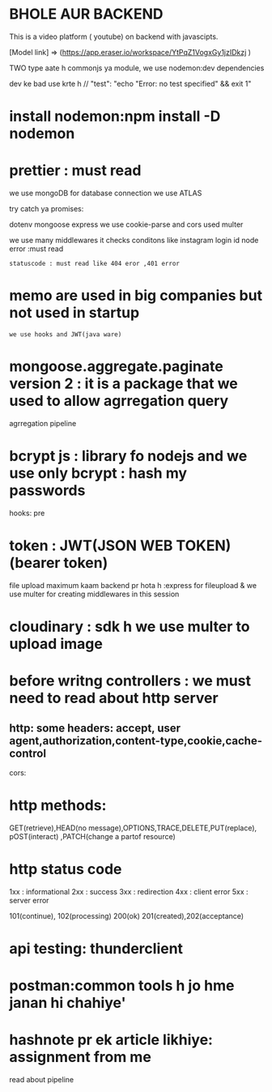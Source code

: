 # BHOLE AUR BACKEND


This is a  video platform ( youtube) on  backend with javascipts.

[Model link] => (https://app.eraser.io/workspace/YtPqZ1VogxGy1jzIDkzj )

   TWO type aate h commonjs ya module,
  we use nodemon:dev dependencies

dev ke bad use krte h
 // "test": "echo \"Error: no test specified\" && exit 1"
 

# install nodemon:npm install -D nodemon
# prettier :  must read 
<!-- aane ke bad hme kuch fuiles add krni pdti h .prettierrc -->


we use mongoDB  for database connection
we use ATLAS

try catch ya promises:

dotenv mongoose express
 we use cookie-parse and cors
used multer

we use many middlewares
    it checks conditons like instagram login id 
    node error :must read

    statuscode : must read like 404 eror ,401 error
 #  memo are used in big companies but not used in startup 

    we use hooks and JWT(java ware)

   # mongoose.aggregate.paginate version 2 :  it is a package that we used to allow agrregation query

agrregation pipeline
# bcrypt js : library fo nodejs   and we use only bcrypt : hash my passwords
 hooks: pre
#   token : JWT(JSON WEB TOKEN) (bearer token)


file upload maximum kaam backend pr hota h :express  for fileupload  & we use  multer for creating middlewares  in this session
# cloudinary : sdk h we use multer to upload image






# before writng controllers : we must need to read about http server

## http: some headers: accept, user agent,authorization,content-type,cookie,cache-control


cors:

# http methods:
GET(retrieve),HEAD(no message),OPTIONS,TRACE,DELETE,PUT(replace), pOST(interact) ,PATCH(change a partof resource)

# http status code
1xx  : informational
2xx  :  success
3xx  : redirection
4xx  : client error
5xx  : server error

101(continue), 102(processing)
200(ok)
201(created),202(acceptance)


# api testing: thunderclient
# postman:common tools h jo hme janan hi chahiye'
 #  hashnote pr ek article likhiye:  assignment from me
 read about pipeline
 